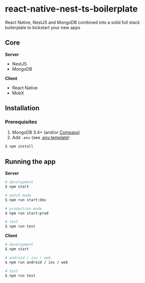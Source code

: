 # react-native-nest-ts-boilerplate
React Native, NestJS and MongoDB combined into a solid full stack boilerplate to kickstart your new apps

## Core

**Server**
- NestJS
- MongoDB

**Client**
- React Native
- MobX

## Installation

### Prerequisites
1. MongoDB 3.4+ (and/or [Compass](https://www.mongodb.com/try/download/community))
2. Add `.env` (see [.env.template](https://https://github.com/viktorgullmark/react-native-nest-ts-boilerplate/tree/main/server/src/.env.template))

```bash
$ npm install
```

## Running the app

**Server**

```bash
# development
$ npm start

# watch mode
$ npm run start:dev

# production mode
$ npm run start:prod

# test
$ npm run test
```

**Client**

```bash
# development
$ npm start

# android / ios / web
$ npm run android / ios / web

# test
$ npm run test
```
